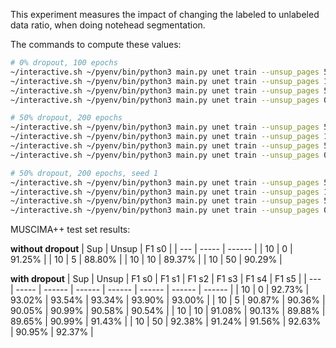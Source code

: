 This experiment measures the impact of changing the labeled to unlabeled data ratio, when doing notehead segmentation.

The commands to compute these values:

```bash
# 0% dropout, 100 epochs
~/interactive.sh ~/pyenv/bin/python3 main.py unet train --unsup_pages 50 --epochs 100
~/interactive.sh ~/pyenv/bin/python3 main.py unet train --unsup_pages 10 --epochs 100
~/interactive.sh ~/pyenv/bin/python3 main.py unet train --unsup_pages 5 --epochs 100
~/interactive.sh ~/pyenv/bin/python3 main.py unet train --unsup_pages 0 --epochs 100

# 50% dropout, 200 epochs
~/interactive.sh ~/pyenv/bin/python3 main.py unet train --unsup_pages 50 --dropout 0.5 --epochs 200
~/interactive.sh ~/pyenv/bin/python3 main.py unet train --unsup_pages 10 --dropout 0.5 --epochs 200
~/interactive.sh ~/pyenv/bin/python3 main.py unet train --unsup_pages 5 --dropout 0.5 --epochs 200
~/interactive.sh ~/pyenv/bin/python3 main.py unet train --unsup_pages 0 --dropout 0.5 --epochs 200

# 50% dropout, 200 epochs, seed 1
~/interactive.sh ~/pyenv/bin/python3 main.py unet train --unsup_pages 50 --dropout 0.5 --epochs 200 --seed 1
~/interactive.sh ~/pyenv/bin/python3 main.py unet train --unsup_pages 10 --dropout 0.5 --epochs 200 --seed 1
~/interactive.sh ~/pyenv/bin/python3 main.py unet train --unsup_pages 5 --dropout 0.5 --epochs 200 --seed 1
~/interactive.sh ~/pyenv/bin/python3 main.py unet train --unsup_pages 0 --dropout 0.5 --epochs 200 --seed 1
```

MUSCIMA++ test set results:

**without dropout**
| Sup | Unsup | F1  s0 |
| --- | ----- | ------ |
| 10  | 0     | 91.25% |
| 10  | 5     | 88.80% |
| 10  | 10    | 89.37% |
| 10  | 50    | 90.29% |

**with dropout**
| Sup | Unsup | F1  s0 | F1  s1 | F1  s2 | F1  s3 | F1  s4 | F1  s5 |
| --- | ----- | ------ | ------ | ------ | ------ | ------ | ------ |
| 10  | 0     | 92.73% | 93.02% | 93.54% | 93.34% | 93.90% | 93.00% |
| 10  | 5     | 90.87% | 90.36% | 90.05% | 90.99% | 90.58% | 90.54% |
| 10  | 10    | 91.08% | 90.13% | 89.88% | 89.65% | 90.99% | 91.43% |
| 10  | 50    | 92.38% | 91.24% | 91.56% | 92.63% | 90.95% | 92.37% |
